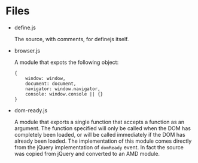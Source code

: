 Files
==================


-   define.js

    The source, with comments, for definejs itself.

-   browser.js

    A module that expots the following object:

        {
            window: window,
            document: document,
            navigator: window.navigator,
            console: window.console || {}
        }

-   dom-ready.js

    A module that exports a single function that accepts a function as an argument.
    The function specified will only be called when the DOM has completely been loaded,
    or will be called immediately if the DOM has already been loaded. The implementation
    of this module comes directly from the jQuery implementation of `domReady` event. In
    fact the source was copied from jQuery and converted to an AMD module.
